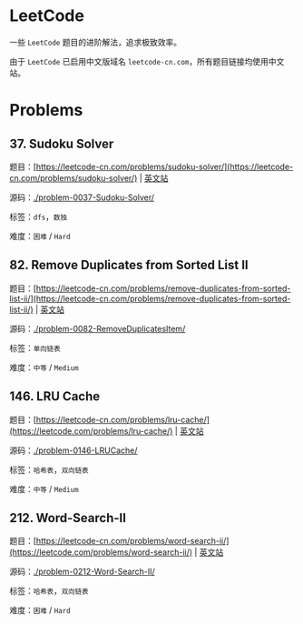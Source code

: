 
# LeetCode

一些 `LeetCode` 题目的进阶解法，追求极致效率。

由于 `LeetCode` 已启用中文版域名 `leetcode-cn.com`，所有题目链接均使用中文站。

# Problems

## 37. **Sudoku Solver**

题目：[https://leetcode-cn.com/problems/sudoku-solver/](https://leetcode-cn.com/problems/sudoku-solver/) | [英文站](https://leetcode.com/problems/sudoku-solver/)

源码：[\./problem-0037-Sudoku-Solver/](./problem-0037-Sudoku-Solver/)

标签：`dfs`，`数独`

难度：`困难` / `Hard`

## 82. **Remove Duplicates from Sorted List II**

题目：[https://leetcode-cn.com/problems/remove-duplicates-from-sorted-list-ii/](https://leetcode-cn.com/problems/remove-duplicates-from-sorted-list-ii/) | [英文站](https://leetcode.com/problems/remove-duplicates-from-sorted-list-ii/)

源码：[\./problem-0082-RemoveDuplicatesItem/](./problem-0082-RemoveDuplicatesItem/)

标签：`单向链表`

难度：`中等` / `Medium`

## 146. **LRU Cache**

题目：[https://leetcode-cn.com/problems/lru-cache/](https://leetcode.com/problems/lru-cache/) | [英文站](https://leetcode.com/problems/lru-cache/)

源码：[\./problem-0146-LRUCache/](./problem-0146-LRUCache/)

标签：`哈希表`，`双向链表`

难度：`中等` / `Medium`

## 212. **Word-Search-II**

题目：[https://leetcode-cn.com/problems/word-search-ii/](https://leetcode.com/problems/word-search-ii/) | [英文站](https://leetcode.com/problems/word-search-ii/)

源码：[\./problem-0212-Word-Search-II/](./problem-0212-Word-Search-II/)

标签：`哈希表`，`双向链表`

难度：`困难` / `Hard`
